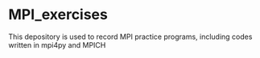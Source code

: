 # MPI_exercises
This depository is used to record MPI practice programs, including codes written in mpi4py and MPICH
